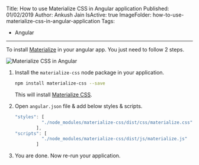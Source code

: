 Title: How to use Materialize CSS in Angular application
Published: 01/02/2019
Author: Ankush Jain
IsActive: true
ImageFolder: how-to-use-materialize-css-in-angular-application
Tags:
  - Angular
---
To install [Materialize](https://materializecss.com/) in your angular app. You just need to follow 2 steps.

![Materialize CSS in Angular](/img/blogs/how-to-use-materialize-css-in-angular-application/materialize.png)

1.  Install the `materialize-css` node package in your application. 
    ```bash
    npm install materialize-css --save
    ```
    This will install [Materialize CSS](https://materializecss.com/). 

2. Open `angular.json` file & add below styles & scripts.
    ```js
    "styles": [
              "./node_modules/materialize-css/dist/css/materialize.css",
            ],
    "scripts": [
              "./node_modules/materialize-css/dist/js/materialize.js"
            ]
    ```  

3.  You are done. Now re-run your application.


                
